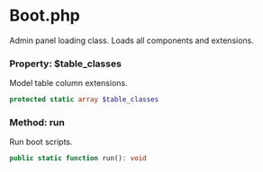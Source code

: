 # Boot.php

Admin panel loading class. Loads all components and extensions.

### Property: $table_classes
Model table column extensions.
```php
protected static array $table_classes
```

### Method: run
Run boot scripts.
```php
public static function run(): void
```
